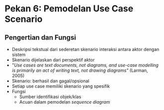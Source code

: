 # Pekan 6: Pemodelan Use Case Scenario

## Pengertian dan Fungsi

- Deskripsi tekstual dari sederetan skenario interaksi antara aktor dengan sistem
- Skenario dijelaskan dari perspektif aktor
- "*Use cases are text documents, not diagrams, and use-case modelling is primarily an act of writing text, not drawing diagrams"* (Larman, 2005)
- Skenario: berhasil dan gagal/opsional
- Setiap use case memiliki skenario yang spesifik
- Fungsi
  - Sumber identifikasi objek/klas
  - Acuan dalam pemodelan *sequence diagram*
